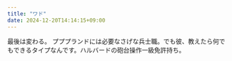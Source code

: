 ```yaml
---
title: "ワド"
date: 2024-12-20T14:14:15+09:00
---
```

最後は変わる。
プププランドには必要なさげな兵士職。でも彼、教えたら何でもできるタイプなんです。ハルバードの砲台操作一級免許持ち。
